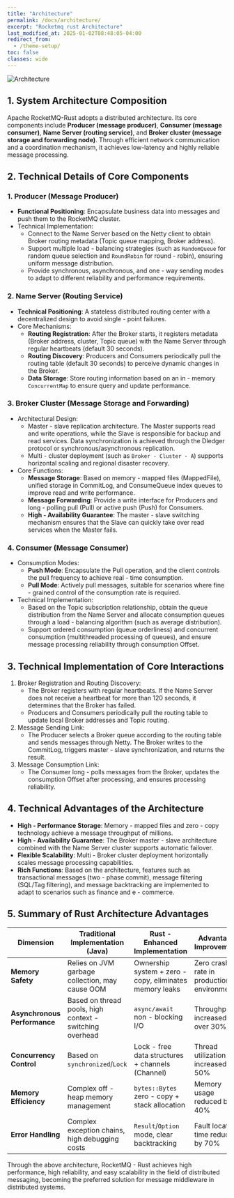 ```yaml
---
title: "Architecture"
permalink: /docs/architecture/
excerpt: "Rocketmq rust Architecture"
last_modified_at: 2025-01-02T08:48:05-04:00
redirect_from:
  - /theme-setup/
toc: false
classes: wide
---
```


![Architecture](/assets/images/architecture.png)

## 1. System Architecture Composition

Apache RocketMQ-Rust adopts a distributed architecture. Its core components include **Producer (message producer)**, **Consumer (message consumer)**, **Name Server (routing service)**, and **Broker cluster (message storage and forwarding node)**. Through efficient network communication and a coordination mechanism, it achieves low-latency and highly reliable message processing.

## 2. Technical Details of Core Components

### 1. Producer (Message Producer)

- **Functional Positioning**: Encapsulate business data into messages and push them to the RocketMQ cluster.
- Technical Implementation:
  - Connect to the Name Server based on the Netty client to obtain Broker routing metadata (Topic queue mapping, Broker address).
  - Support multiple load - balancing strategies (such as `RandomQueue` for random queue selection and `RoundRobin` for round - robin), ensuring uniform message distribution.
  - Provide synchronous, asynchronous, and one - way sending modes to adapt to different reliability and performance requirements.

### 2. Name Server (Routing Service)

- **Technical Positioning**: A stateless distributed routing center with a decentralized design to avoid single - point failures.
- Core Mechanisms:
  - **Routing Registration**: After the Broker starts, it registers metadata (Broker address, cluster, Topic queue) with the Name Server through regular heartbeats (default 30 seconds).
  - **Routing Discovery**: Producers and Consumers periodically pull the routing table (default 30 seconds) to perceive dynamic changes in the Broker.
  - **Data Storage**: Store routing information based on an in - memory `ConcurrentMap` to ensure query and update performance.

### 3. Broker Cluster (Message Storage and Forwarding)

- Architectural Design:
  - Master - slave replication architecture. The Master supports read and write operations, while the Slave is responsible for backup and read services. Data synchronization is achieved through the Dledger protocol or synchronous/asynchronous replication.
  - Multi - cluster deployment (such as `Broker - Cluster - A`) supports horizontal scaling and regional disaster recovery.
- Core Functions:
  - **Message Storage**: Based on memory - mapped files (MappedFile), unified storage in CommitLog, and ConsumeQueue index queues to improve read and write performance.
  - **Message Forwarding**: Provide a write interface for Producers and long - polling pull (Pull) or active push (Push) for Consumers.
  - **High - Availability Guarantee**: The master - slave switching mechanism ensures that the Slave can quickly take over read services when the Master fails.

### 4. Consumer (Message Consumer)

- Consumption Modes:
  - **Push Mode**: Encapsulate the Pull operation, and the client controls the pull frequency to achieve real - time consumption.
  - **Pull Mode**: Actively pull messages, suitable for scenarios where fine - grained control of the consumption rate is required.
- Technical Implementation:
  - Based on the Topic subscription relationship, obtain the queue distribution from the Name Server and allocate consumption queues through a load - balancing algorithm (such as average distribution).
  - Support ordered consumption (queue orderliness) and concurrent consumption (multithreaded processing of queues), and ensure message processing reliability through consumption Offset.

## 3. Technical Implementation of Core Interactions

1. Broker Registration and Routing Discovery:
   - The Broker registers with regular heartbeats. If the Name Server does not receive a heartbeat for more than 120 seconds, it determines that the Broker has failed.
   - Producers and Consumers periodically pull the routing table to update local Broker addresses and Topic routing.
2. Message Sending Link:
   - The Producer selects a Broker queue according to the routing table and sends messages through Netty. The Broker writes to the CommitLog, triggers master - slave synchronization, and returns the result.
3. Message Consumption Link:
   - The Consumer long - polls messages from the Broker, updates the consumption Offset after processing, and ensures processing reliability.

## 4. Technical Advantages of the Architecture

- **High - Performance Storage**: Memory - mapped files and zero - copy technology achieve a message throughput of millions.
- **High - Availability Guarantee**: The Broker master - slave architecture combined with the Name Server cluster supports automatic failover.
- **Flexible Scalability**: Multi - Broker cluster deployment horizontally scales message processing capabilities.
- **Rich Functions**: Based on the architecture, features such as transactional messages (two - phase commit), message filtering (SQL/Tag filtering), and message backtracking are implemented to adapt to scenarios such as finance and e - commerce.

## 5. Summary of Rust Architecture Advantages

| Dimension                    | Traditional Implementation (Java)                        | Rust - Enhanced Implementation                          | Advantage Improvement                     |
| ---------------------------- | -------------------------------------------------------- | ------------------------------------------------------- | ----------------------------------------- |
| **Memory Safety**            | Relies on JVM garbage collection, may cause OOM          | Ownership system + zero - copy, eliminates memory leaks | Zero crash rate in production environment |
| **Asynchronous Performance** | Based on thread pools, high context - switching overhead | `async/await` non - blocking I/O                        | Throughput increased by over 30%          |
| **Concurrency Control**      | Based on `synchronized`/`Lock`                           | Lock - free data structures + channels (Channel)        | Thread utilization increased by 50%       |
| **Memory Efficiency**        | Complex off - heap memory management                     | `bytes::Bytes` zero - copy + stack allocation           | Memory usage reduced by 40%               |
| **Error Handling**           | Complex exception chains, high debugging costs           | `Result`/`Option` mode, clear backtracking              | Fault location time reduced by 70%        |

Through the above architecture, RocketMQ - Rust achieves high performance, high reliability, and easy scalability in the field of distributed messaging, becoming the preferred solution for message middleware in distributed systems.